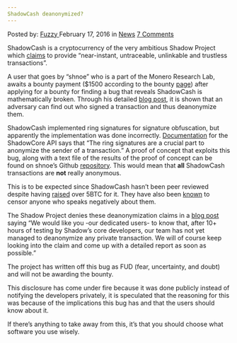 ```yaml
---
ShadowCash deanonymized?
---
```

<article class="post-listing post-13221 post type-post status-publish format-standard has-post-thumbnail hentry category-news tag-deanonymized tag-shadowcash">
    <div class="post-inner">
        <span>Posted by: <a href="https://www.deepdotweb.com/author/fuzzy/" title="">Fuzzy </a></span>
    <span>February 17, 2016</span>
    <span>in <a href="https://www.deepdotweb.com/category/news/" rel="category tag">News</a></span>
    <span><a href="https://www.deepdotweb.com/2016/02/17/shadowcash-deanonymized/#comments">7 Comments</a></span>
    </p>
    <div class="clear"></div>
    <div class="entry">
    <p>ShadowCash is a cryptocurrency of the very ambitious Shadow Project which <a href="https://shadowproject.io/en/faq">claims</a> to provide “near-instant, untraceable, unlinkable and trustless transactions”.</p>
    <p>A user that goes by “shnoe” who is a part of the Monero Research Lab, awaits a bounty payment ($1500 according to the bounty <a href="https://shadowproject.io/en/bounties">page</a>) after applying for a bounty for finding a bug that reveals ShadowCash is mathematically broken. Through his detailed <a href="https://shnoe.wordpress.com/2016/02/11/de-anonymizing-shadowcash-and-oz-coin/">blog post</a>, it is shown that an adversary can find out who signed a transaction and thus deanonymize them.</p>
    <p>ShadowCash implemented ring signatures for signature obfuscation, but apparently the implementation was done incorrectly. <a href="https://doc.shadowproject.io/#shadowsend-v2-0">Documentation</a> for the ShadowCore API says that “The ring signatures are a crucial part to anonymize the sender of a transaction.” A proof of concept that exploits this bug, along with a text file of the results of the proof of concept can be found on shnoe&#8217;s Github <a href="https://github.com/ShenNoether/Deanon">repository</a>. This would mean that <strong>all</strong> ShadowCash transactions are <strong>not</strong> really anonymous.</p>
    <p>This is to be expected since ShadowCash hasn&#8217;t been peer reviewed despite having <a href="https://blockchain.info/address/1GGzBQXnouv2LvSvBLcT9vR8CZ3X1sQi6y">raised</a> over 5BTC for it. They have also been <a href="https://bitcointalk.org/index.php?topic=1200091.0">known</a> to censor anyone who speaks negatively about them.</p>
    <p>The Shadow Project denies these deanonymization claims in a <a href="https://blog.shadowproject.io/2016/02/12/deanonymize-shadow-nope/">blog post</a> saying “We would like you -our dedicated users- to know that, after 10+ hours of testing by Shadow’s core developers, our team has not yet managed to deanonymize any private transaction. We will of course keep looking into the claim and come up with a detailed report as soon as possible.”</p>
    <p>The project has written off this bug as FUD (fear, uncertainty, and doubt) and will not be awarding the bounty.</p>
    <p>This disclosure has come under fire because it was done publicly instead of notifying the developers privately, it is speculated that the reasoning for this was because of the implications this bug has and that the users should know about it.</p>
    <p>If there&#8217;s anything to take away from this, it&#8217;s that you should choose what software you use wisely.</p>
    </div>
    <span style="display:none"><a href="https://www.deepdotweb.com/tag/deanonymized/" rel="tag">deanonymized</a> <a href="https://www.deepdotweb.com/tag/shadowcash/" rel="tag">shadowcash</a></span> <span style="display:none" class="updated">2016-02-17</span>
    <div style="display:none" class="vcard author" itemprop="author" itemscope itemtype="http://schema.org/Person"><strong class="fn" itemprop="name"><a href="https://www.deepdotweb.com/author/fuzzy/" title="Posts by Fuzzy" rel="author">Fuzzy</a></strong></div>
    </div>
</article>


